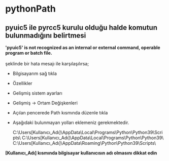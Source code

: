 # pythonPath

## pyuic5 ile pyrcc5 kurulu olduğu halde komutun bulunmadığını belirtmesi

**'pyuic5' is not recognized as an internal or external command, operable program or batch file.** 
<br/><br/>şeklinde bir hata mesajı ile karşılaşılırsa;<br/>
- Bilgisayarım sağ tıkla
- Özellikler
- Gelişmiş sistem ayarları
- Gelişmiş -> Ortam Değişkenleri
- Açılan pencerede Path kısmında düzenle tıkla 
- Aşağıdaki bulunmayan yolları eklemeniz gerekmektedir.

    C:\Users\[Kullanıcı_Adı]\AppData\Local\Programs\Python\Python39\Scripts\ 
    C:\Users\[Kullanıcı_Adı]\AppData\Local\Programs\Python\Python39\ 
    C:\Users\[Kullanıcı_Adı]\AppData\Roaming\Python\Python39\Scripts\
    


**[Kullanıcı_Adı] kısmında bilgisayar kullanıcısın adı olmasını dikkat edin**
